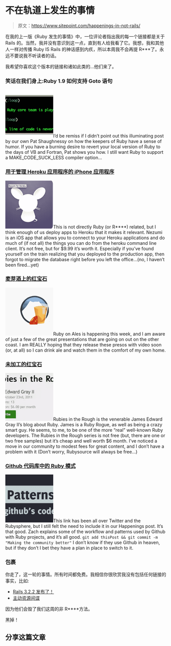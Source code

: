 # 不在轨道上发生的事情

> 原文：<https://www.sitepoint.com/happenings-in-not-rails/>

在我的上一版《Ruby 发生的事情》中，一位评论者指出我的每一个链接都是关于 Rails 的。当然，我并没有意识到这一点，直到有人给我看了它。我想，我和其他人一样对传播 Ruby IS Rails 的神话感到内疚，所以本周我不会再提 R***了。永远不要说我不听读者的话。

我希望你喜欢这个版本的链接和诸如此类的…他们来了。

### 笑话在我们身上:Ruby 1.9 如何支持 Goto 语句

![](img/4d60ab3fb955401af3d0b1180d1e5c95.png "Screen Shot 2012-03-01 at 9.50.51 PM")I’d be remiss if I didn’t point out this illuminating post by our own Pat Shaughnessy on how the keepers of Ruby have a sense of humor. If you have a burning desire to revert your local version of Ruby to the days of VB and Fortran, Pat shows you how. I still want Ruby to support a MAKE_CODE_SUCK_LESS compiler option…

### [用于管理 Heroku 应用程序的 iPhone 应用程序](http://blog.heroku.com/archives/2012/2/21/nezumi-2-for-iphone/?utm_source=feedburner&utm_medium=feed&utm_campaign=Feed%3A+heroku+%28Heroku+News%29)

![](img/411c0e5f97aa8f8855045823578f2f4b.png "Screen Shot 2012-03-01 at 9.51.08 PM")This is not directly Ruby (or R****) related, but I think enough of us deploy apps to Heroku that it makes it relevant. Nezumi is an iOS app that allows you to connect to your Heroku applications and do much of (if not all) the things you can do from the heroku command line client. It’s not free, but for $9.99 it’s worth it. Especially if you’ve found yourself on the train realizing that you deployed to the production app, then forgot to migrate the database right before you left the office…(no, I haven’t been fired…yet)

### [麦芽酒上的红宝石](http://ruby.onales.com/)

![](img/acab02b9dc5d414aadf3d6d98fe16968.png "Screen Shot 2012-03-01 at 9.49.20 PM")Ruby on Ales is happening this week, and I am aware of just a few of the great presentations that are going on out on the other coast. I am REALLY hoping that they release these presos with video soon (or, at all) so I can drink ale and watch them in the comfort of my own home.

### [未加工的红宝石](http://subinterest.com/rubies-in-the-rough)

![](img/e2874505e0ee181378bf935f7e17514c.png "Screen Shot 2012-03-01 at 9.51.22 PM")Rubies in the Rough is the venerable James Edward Gray II’s blog about Ruby. James is a Ruby Rogue, as well as being a crazy smart guy. He seems, to me, to be one of the more “real” well-known Ruby developers. The Rubies in the Rough series is not free (but, there are one or two free samples) but it’s cheap and well worth $6 month. I’ve noticed a move in our community to modest fees for great content, and I don’t have a problem with it (Don’t worry, Rubysource will always be free…)

### [Github 代码库中的 Ruby 模式](http://zachholman.com/talk/ruby-patterns)

![](img/0019f3431e83ba3ffdd35a53871b6cf3.png "Screen Shot 2012-03-01 at 9.51.33 PM")This link has been all over Twitter and the Rubysphere, but I still felt the need to include it in our Happenings post. It’s that good. Zach explains some of the workflow and patterns used by Github with Ruby projects, and it’s all good. `git add thisPost && git commit -m "Making the community better"` I don’t know if they use Github in heaven, but if they don’t I bet they have a plan in place to switch to it.

### 包裹

你走了，这一轮的事情。所有时间都免费。我相信你很欣赏我没有包括任何链接的事实，比如:

*   [Rails 3.2.2 发布了！](http://weblog.rubyonrails.org/2012/3/1/ann-rails-3-2-2-has-been-released)
*   [主动资源间谍](http://blog.codesherpas.com/on_the_path/2012/02/active-resource-spy.html)

因为他们会毁了我们这周的非 R****方法。

黑掉！

## 分享这篇文章